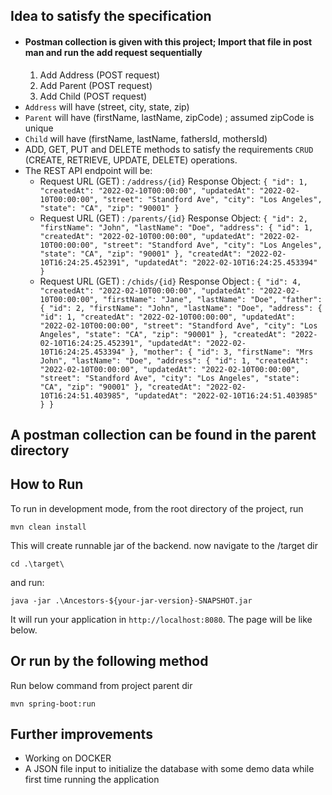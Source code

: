 ## Idea to satisfy the specification

- #### Postman collection is given with this project; Import that file in post man and run the add request sequentially
    1) Add Address (POST request)
    2) Add Parent (POST request)
    3) Add Child (POST request)
- `Address` will have (street, city, state, zip)
- `Parent` will have (firstName, lastName, zipCode) ; assumed zipCode is unique
- `Child` will have (firstName, lastName, fathersId, mothersId)
- ADD, GET, PUT and DELETE methods to satisfy the requirements `CRUD` (CREATE, RETRIEVE, UPDATE, DELETE) operations.
- The REST API endpoint will be:
    - Request URL (GET) : `/address/{id}` Response Object: `{
      "id": 1,
      "createdAt": "2022-02-10T00:00:00",
      "updatedAt": "2022-02-10T00:00:00",
      "street": "Standford Ave",
      "city": "Los Angeles",
      "state": "CA",
      "zip": "90001"
      }` 
    - Request URL (GET) : `/parents/{id}` Response Object: `{
      "id": 2,
      "firstName": "John",
      "lastName": "Doe",
      "address": {
      "id": 1,
      "createdAt": "2022-02-10T00:00:00",
      "updatedAt": "2022-02-10T00:00:00",
      "street": "Standford Ave",
      "city": "Los Angeles",
      "state": "CA",
      "zip": "90001"
      },
      "createdAt": "2022-02-10T16:24:25.452391",
      "updatedAt": "2022-02-10T16:24:25.453394"
      }`
    - Request URL (GET) : `/chids/{id}` Response Object : `{
      "id": 4,
      "createdAt": "2022-02-10T00:00:00",
      "updatedAt": "2022-02-10T00:00:00",
      "firstName": "Jane",
      "lastName": "Doe",
      "father": {
      "id": 2,
      "firstName": "John",
      "lastName": "Doe",
      "address": {
      "id": 1,
      "createdAt": "2022-02-10T00:00:00",
      "updatedAt": "2022-02-10T00:00:00",
      "street": "Standford Ave",
      "city": "Los Angeles",
      "state": "CA",
      "zip": "90001"
      },
      "createdAt": "2022-02-10T16:24:25.452391",
      "updatedAt": "2022-02-10T16:24:25.453394"
      },
      "mother": {
      "id": 3,
      "firstName": "Mrs John",
      "lastName": "Doe",
      "address": {
      "id": 1,
      "createdAt": "2022-02-10T00:00:00",
      "updatedAt": "2022-02-10T00:00:00",
      "street": "Standford Ave",
      "city": "Los Angeles",
      "state": "CA",
      "zip": "90001"
      },
      "createdAt": "2022-02-10T16:24:51.403985",
      "updatedAt": "2022-02-10T16:24:51.403985"
      }
      }`

## A postman collection can be found in the parent directory

## How to Run

To run in development mode, from the root directory of the project, run
```
mvn clean install
```

This will create runnable jar of the backend. now navigate to the /target dir
```
cd .\target\
```
and run:

```
java -jar .\Ancestors-${your-jar-version}-SNAPSHOT.jar
```


It will run your application in `http://localhost:8080`. The page will be like below.
## Or run by the following method
Run below command from project parent dir
```
mvn spring-boot:run
```


## Further improvements

- Working on DOCKER
- A JSON file input to initialize the database with some demo data while first time running the application